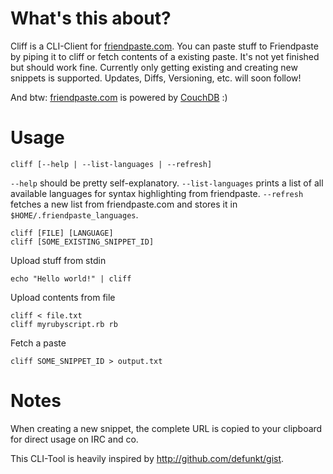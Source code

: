 # What's this about?
Cliff is a CLI-Client for [friendpaste.com][fp]. You can paste stuff to Friendpaste by piping it to cliff or fetch contents of a existing paste. It's not yet finished but should work fine. Currently only getting existing and creating new snippets is supported. Updates, Diffs, Versioning, etc. will soon follow!

And btw: [friendpaste.com][fp] is powered by [CouchDB][couch] :)

# Usage

    cliff [--help | --list-languages | --refresh]

`--help` should be pretty self-explanatory. `--list-languages` prints a list of all available languages for syntax highlighting from friendpaste. `--refresh` fetches a new list from friendpaste.com and stores it in `$HOME/.friendpaste_languages`.

    cliff [FILE] [LANGUAGE]
    cliff [SOME_EXISTING_SNIPPET_ID]

Upload stuff from stdin

    echo "Hello world!" | cliff

Upload contents from file

    cliff < file.txt
    cliff myrubyscript.rb rb

Fetch a paste

    cliff SOME_SNIPPET_ID > output.txt

# Notes
When creating a new snippet, the complete URL is copied to your clipboard for direct usage on IRC and co.

This CLI-Tool is heavily inspired by http://github.com/defunkt/gist.


[fp]: http://friendpaste.com/
[couch]: http://couchdb.apache.org/